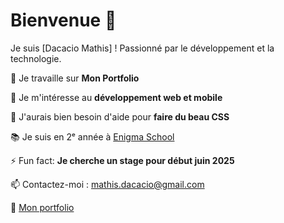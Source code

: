# Bienvenue 👋

Je suis [Dacacio Mathis] ! Passionné par le développement et la technologie.  

🌱 Je travaille sur **Mon Portfolio**  

🔭 Je m'intéresse au **développement web et mobile**  

🤔 J'aurais bien besoin d'aide pour **faire du beau CSS**  

📚 Je suis en 2ᵉ année à [Enigma School](https://www.enigma-school.com/)  

⚡ Fun fact: **Je cherche un stage pour début juin 2025**  

📫 Contactez-moi : [mathis.dacacio@gmail.com](mailto:mathis.dacacio@gmail.com)  

🚀 [Mon portfolio](https://portfolio-mathis-dacacio.vercel.app/)
